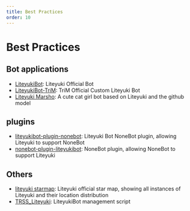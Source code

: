 ```yaml
---
title: Best Practices
order: 10
---
```


# Best Practices

## Bot applications
- [LiteyukiBot](https://github.com/LiteyukiStudio/LiteyukiBot): Liteyuki Official Bot
- [LiteyukiBot-TriM](https://github.com/TriM-Organization/LiteyukiBot-TriM): TriM Official Custom Liteyuki Bot
- [Liteyuki Marsho](https://git.liteyuki.icu/LiteyukiStudio/marsho-alpha): A cute cat girl bot based on Liteyuki and the github model

## plugins
- [liteyukibot-plugin-nonebot](https://github.com/LiteyukiStudio/liteyukibot-plugin-nonebot): Liteyuki Bot NoneBot plugin, allowing Liteyuki to support NoneBot
- [nonebot-plugin-liteyukibot](https://github.com/LiteyukiStudio/nonebot-plugin-liteyukibot): NoneBot plugin, allowing NoneBot to support Liteyuki

## Others
- [liteyuki starmap](https://starmap.liteyuki.icu): Liteyuki official star map, showing all instances of Liteyuki and their location distribution
- [TRSS_Liteyuki](https://timerainstarsky.github.io/TRSS_Liteyuki/): LiteyukiBot management script